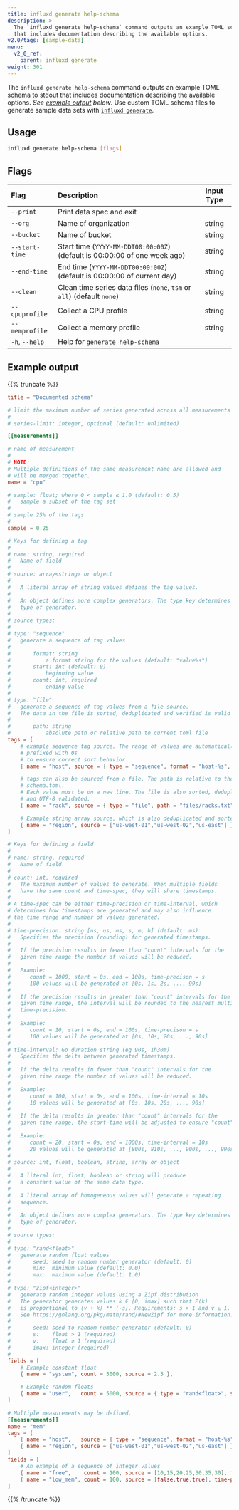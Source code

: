 ```yaml
---
title: influxd generate help-schema
description: >
  The `influxd generate help-schema` command outputs an example TOML schema to stdout
  that includes documentation describing the available options.
v2.0/tags: [sample-data]
menu:
  v2_0_ref:
    parent: influxd generate
weight: 301
---
```


The `influxd generate help-schema` command outputs an example TOML schema to stdout that includes
documentation describing the available options. _See [example output](#example-output) below_.
Use custom TOML schema files to generate sample data sets with
[`influxd generate`](/v2.0/reference/cli/influxd/generate).

## Usage
```sh
influxd generate help-schema [flags]
```

## Flags
| Flag           | Description                                                               | Input Type |
|:----           |:-----------                                                               |:----------:|
| `--print`      | Print data spec and exit                                                  |            |
| `--org`        | Name of organization                                                      | string     |
| `--bucket`     | Name of bucket                                                            | string     |
| `--start-time` | Start time (`YYYY-MM-DDT00:00:00Z`) (default is 00:00:00 of one week ago) | string     |
| `--end-time`   | End time (`YYYY-MM-DDT00:00:00Z`) (default is 00:00:00 of current day)    | string     |
| `--clean`      | Clean time series data files (`none`, `tsm` or `all`) (default `none`)    | string     |
| `--cpuprofile` | Collect a CPU profile                                                     | string     |
| `--memprofile` | Collect a memory profile                                                  | string     |
| `-h`, `--help` | Help for `generate help-schema`                                           |            |

## Example output
{{% truncate %}}
```toml
title = "Documented schema"

# limit the maximum number of series generated across all measurements
#
# series-limit: integer, optional (default: unlimited)

[[measurements]]

# name of measurement
#
# NOTE:
# Multiple definitions of the same measurement name are allowed and
# will be merged together.
name = "cpu"

# sample: float; where 0 < sample ≤ 1.0 (default: 0.5)
#   sample a subset of the tag set
#
# sample 25% of the tags
#
sample = 0.25

# Keys for defining a tag
#
# name: string, required
#   Name of field
#
# source: array<string> or object
#
#   A literal array of string values defines the tag values.
#
#   An object defines more complex generators. The type key determines the
#   type of generator.
#
# source types:
#
# type: "sequence"
#   generate a sequence of tag values
#
#       format: string
#           a format string for the values (default: "value%s")
#       start: int (default: 0)
#           beginning value
#       count: int, required
#           ending value
#
# type: "file"
#   generate a sequence of tag values from a file source.
#   The data in the file is sorted, deduplicated and verified is valid UTF-8
#
#       path: string
#           absolute path or relative path to current toml file
tags = [
    # example sequence tag source. The range of values are automatically
    # prefixed with 0s
    # to ensure correct sort behavior.
    { name = "host", source = { type = "sequence", format = "host-%s", start = 0, count = 5 } },

    # tags can also be sourced from a file. The path is relative to the
    # schema.toml.
    # Each value must be on a new line. The file is also sorted, deduplicated
    # and UTF-8 validated.
    { name = "rack", source = { type = "file", path = "files/racks.txt" } },

    # Example string array source, which is also deduplicated and sorted
    { name = "region", source = ["us-west-01","us-west-02","us-east"] },
]

# Keys for defining a field
#
# name: string, required
#   Name of field
#
# count: int, required
#   The maximum number of values to generate. When multiple fields
#   have the same count and time-spec, they will share timestamps.
#
# A time-spec can be either time-precision or time-interval, which
# determines how timestamps are generated and may also influence
# the time range and number of values generated.
#
# time-precision: string [ns, us, ms, s, m, h] (default: ms)
#   Specifies the precision (rounding) for generated timestamps.
#
#   If the precision results in fewer than "count" intervals for the
#   given time range the number of values will be reduced.
#
#   Example:
#      count = 1000, start = 0s, end = 100s, time-precison = s
#      100 values will be generated at [0s, 1s, 2s, ..., 99s]
#
#   If the precision results in greater than "count" intervals for the
#   given time range, the interval will be rounded to the nearest multiple of
#   time-precision.
#
#   Example:
#      count = 10, start = 0s, end = 100s, time-precison = s
#      100 values will be generated at [0s, 10s, 20s, ..., 90s]
#
# time-interval: Go duration string (eg 90s, 1h30m)
#   Specifies the delta between generated timestamps.
#
#   If the delta results in fewer than "count" intervals for the
#   given time range the number of values will be reduced.
#
#   Example:
#      count = 100, start = 0s, end = 100s, time-interval = 10s
#      10 values will be generated at [0s, 10s, 20s, ..., 90s]
#
#   If the delta results in greater than "count" intervals for the
#   given time range, the start-time will be adjusted to ensure "count" values.
#
#   Example:
#      count = 20, start = 0s, end = 1000s, time-interval = 10s
#      20 values will be generated at [800s, 810s, ..., 900s, ..., 990s]
#
# source: int, float, boolean, string, array or object
#
#   A literal int, float, boolean or string will produce
#   a constant value of the same data type.
#
#   A literal array of homogeneous values will generate a repeating
#   sequence.
#
#   An object defines more complex generators. The type key determines the
#   type of generator.
#
# source types:
#
# type: "rand<float>"
#   generate random float values
#       seed: seed to random number generator (default: 0)
#       min:  minimum value (default: 0.0)
#       max:  maximum value (default: 1.0)
#
# type: "zipf<integer>"
#   generate random integer values using a Zipf distribution
#   The generator generates values k ∈ [0, imax] such that P(k)
#   is proportional to (v + k) ** (-s). Requirements: s > 1 and v ≥ 1.
#   See https://golang.org/pkg/math/rand/#NewZipf for more information.
#
#       seed: seed to random number generator (default: 0)
#       s:    float > 1 (required)
#       v:    float ≥ 1 (required)
#       imax: integer (required)
#
fields = [
    # Example constant float
    { name = "system", count = 5000, source = 2.5 },

    # Example random floats
    { name = "user",   count = 5000, source = { type = "rand<float>", seed = 10, min = 0.0, max = 1.0 } },
]

# Multiple measurements may be defined.
[[measurements]]
name = "mem"
tags = [
    { name = "host",   source = { type = "sequence", format = "host-%s", start = 0, count = 5 } },
    { name = "region", source = ["us-west-01","us-west-02","us-east"] },
]
fields = [
    # An example of a sequence of integer values
    { name = "free",    count = 100, source = [10,15,20,25,30,35,30], time-precision = "ms" },
    { name = "low_mem", count = 100, source = [false,true,true], time-precision = "ms" },
]
```
{{% /truncate %}}
